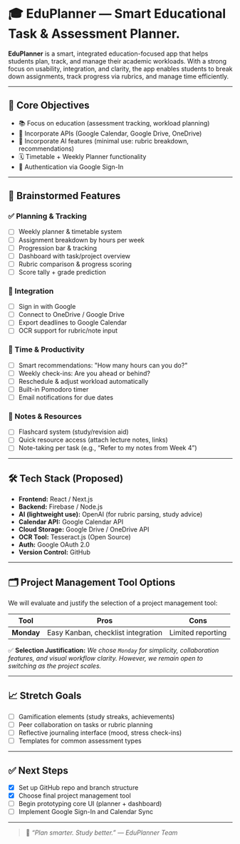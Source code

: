 # 🎓 EduPlanner — Smart Educational Task & Assessment Planner.

**EduPlanner** is a smart, integrated education-focused app that helps students plan, track, and manage their academic workloads. With a strong focus on usability, integration, and clarity, the app enables students to break down assignments, track progress via rubrics, and manage time efficiently.

---

## 📌 Core Objectives
- 📚 Focus on education (assessment tracking, workload planning)
- 🔌 Incorporate APIs (Google Calendar, Google Drive, OneDrive)
- 🤖 Incorporate AI features (minimal use: rubric breakdown, recommendations)
- 🗓 Timetable + Weekly Planner functionality
- 🔐 Authentication via Google Sign-In

---

## 🧠 Brainstormed Features

### ✅ Planning & Tracking
- [ ] Weekly planner & timetable system  
- [ ] Assignment breakdown by hours per week 
- [ ] Progression bar & tracking  
- [ ] Dashboard with task/project overview  
- [ ] Rubric comparison & progress scoring  
- [ ] Score tally + grade prediction  

### 📂 Integration
- [ ] Sign in with Google  
- [ ] Connect to OneDrive / Google Drive  
- [ ] Export deadlines to Google Calendar  
- [ ] OCR support for rubric/note input  

### 🔄 Time & Productivity
- [ ] Smart recommendations: "How many hours can you do?"  
- [ ] Weekly check-ins: Are you ahead or behind?  
- [ ] Reschedule & adjust workload automatically  
- [ ] Built-in Pomodoro timer  
- [ ] Email notifications for due dates  

### 🧾 Notes & Resources
- [ ] Flashcard system (study/revision aid)  
- [ ] Quick resource access (attach lecture notes, links)  
- [ ] Note-taking per task (e.g., “Refer to my notes from Week 4”)  

---

## 🛠 Tech Stack (Proposed)
- **Frontend:** React / Next.js  
- **Backend:** Firebase / Node.js  
- **AI (lightweight use):** OpenAI (for rubric parsing, study advice)  
- **Calendar API:** Google Calendar API  
- **Cloud Storage:** Google Drive / OneDrive API  
- **OCR Tool:** Tesseract.js (Open Source)  
- **Auth:** Google OAuth 2.0  
- **Version Control:** GitHub  

---

## 🗂 Project Management Tool Options
We will evaluate and justify the selection of a project management tool:

| Tool        | Pros                                 | Cons                                |
|-------------|--------------------------------------|-------------------------------------|
| **Monday**  | Easy Kanban, checklist integration   | Limited reporting                   |

✅ **Selection Justification:** *We chose `Monday` for simplicity, collaboration features, and visual workflow clarity. However, we remain open to switching as the project scales.*

---

## 📈 Stretch Goals
- [ ] Gamification elements (study streaks, achievements)  
- [ ] Peer collaboration on tasks or rubric planning  
- [ ] Reflective journaling interface (mood, stress check-ins)  
- [ ] Templates for common assessment types  

---

## ✅ Next Steps
- [x] Set up GitHub repo and branch structure  
- [x] Choose final project management tool  
- [ ] Begin prototyping core UI (planner + dashboard)  
- [ ] Implement Google Sign-In and Calendar Sync  

---

> 🔎 *“Plan smarter. Study better.” — EduPlanner Team*
